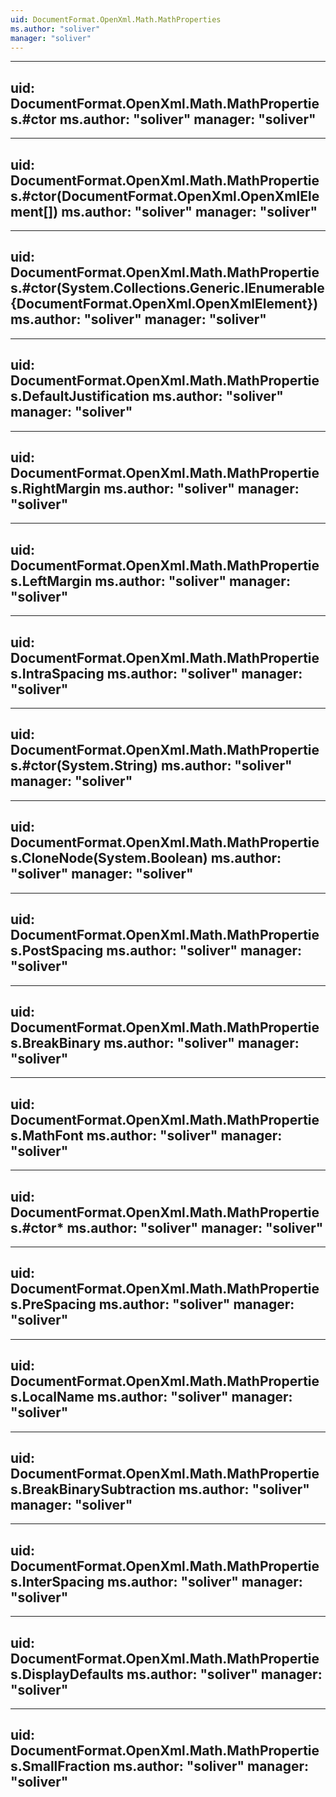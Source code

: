 ```yaml
---
uid: DocumentFormat.OpenXml.Math.MathProperties
ms.author: "soliver"
manager: "soliver"
---
```


---
uid: DocumentFormat.OpenXml.Math.MathProperties.#ctor
ms.author: "soliver"
manager: "soliver"
---

---
uid: DocumentFormat.OpenXml.Math.MathProperties.#ctor(DocumentFormat.OpenXml.OpenXmlElement[])
ms.author: "soliver"
manager: "soliver"
---

---
uid: DocumentFormat.OpenXml.Math.MathProperties.#ctor(System.Collections.Generic.IEnumerable{DocumentFormat.OpenXml.OpenXmlElement})
ms.author: "soliver"
manager: "soliver"
---

---
uid: DocumentFormat.OpenXml.Math.MathProperties.DefaultJustification
ms.author: "soliver"
manager: "soliver"
---

---
uid: DocumentFormat.OpenXml.Math.MathProperties.RightMargin
ms.author: "soliver"
manager: "soliver"
---

---
uid: DocumentFormat.OpenXml.Math.MathProperties.LeftMargin
ms.author: "soliver"
manager: "soliver"
---

---
uid: DocumentFormat.OpenXml.Math.MathProperties.IntraSpacing
ms.author: "soliver"
manager: "soliver"
---

---
uid: DocumentFormat.OpenXml.Math.MathProperties.#ctor(System.String)
ms.author: "soliver"
manager: "soliver"
---

---
uid: DocumentFormat.OpenXml.Math.MathProperties.CloneNode(System.Boolean)
ms.author: "soliver"
manager: "soliver"
---

---
uid: DocumentFormat.OpenXml.Math.MathProperties.PostSpacing
ms.author: "soliver"
manager: "soliver"
---

---
uid: DocumentFormat.OpenXml.Math.MathProperties.BreakBinary
ms.author: "soliver"
manager: "soliver"
---

---
uid: DocumentFormat.OpenXml.Math.MathProperties.MathFont
ms.author: "soliver"
manager: "soliver"
---

---
uid: DocumentFormat.OpenXml.Math.MathProperties.#ctor*
ms.author: "soliver"
manager: "soliver"
---

---
uid: DocumentFormat.OpenXml.Math.MathProperties.PreSpacing
ms.author: "soliver"
manager: "soliver"
---

---
uid: DocumentFormat.OpenXml.Math.MathProperties.LocalName
ms.author: "soliver"
manager: "soliver"
---

---
uid: DocumentFormat.OpenXml.Math.MathProperties.BreakBinarySubtraction
ms.author: "soliver"
manager: "soliver"
---

---
uid: DocumentFormat.OpenXml.Math.MathProperties.InterSpacing
ms.author: "soliver"
manager: "soliver"
---

---
uid: DocumentFormat.OpenXml.Math.MathProperties.DisplayDefaults
ms.author: "soliver"
manager: "soliver"
---

---
uid: DocumentFormat.OpenXml.Math.MathProperties.SmallFraction
ms.author: "soliver"
manager: "soliver"
---
